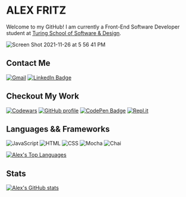 # ALEX FRITZ

Welcome to my GitHub! I am currently a Front-End Software Developer student at [Turing School of Software & Design](https://turing.edu/). 

![Screen Shot 2021-11-26 at 5 56 41 PM](https://user-images.githubusercontent.com/89096040/143664565-23edc780-3538-4916-bd49-70d76d82368e.png)

## Contact Me
[![Gmail](https://img.shields.io/badge/Gmail-D14836?style=for-the-badge&logo=gmail&logoColor=white)](mailto:alexfritzdev@gmail.com)
[![LinkedIn Badge](https://img.shields.io/badge/LinkedIn-0077B5?style=for-the-badge&logo=linkedin&logoColor=white)](https://www.linkedin.com/in/alexmfritz/)


## Checkout My Work
[![Codewars](https://img.shields.io/badge/Codewars-B1361E?style=for-the-badge&logo=codewars&logoColor=grey)](https://www.codewars.com/users/alexmfritz)
[![GitHub profile](https://img.shields.io/badge/GitHub-100000?style=for-the-badge&logo=github&logoColor=white)](https://github.com/alexmfritz?tab=repositories)
[![CodePen Badge](https://img.shields.io/badge/CodePen-Profile-informational?style=flat&logo=codepen&logoColor=white&color=black)](https://codepen.io/alexmfritz)
[![Repl.it](https://img.shields.io/badge/Repl.it-%230D101E.svg?style=for-the-badge&logo=replit&logoColor=white)](https://replit.com/@alexmfritz)
## Languages && Frameworks
![JavaScript](https://img.shields.io/badge/JavaScript-F7DF1E?style=for-the-badge&logo=javascript&logoColor=black)
![HTML](https://img.shields.io/badge/HTML5-E34F26?style=for-the-badge&logo=html5&logoColor=white)
![CSS](https://img.shields.io/badge/CSS3-1572B6?style=for-the-badge&logo=css3&logoColor=white)
![Mocha](https://img.shields.io/badge/Mocha-8D6748?style=for-the-badge&logo=Mocha&logoColor=white)
![Chai](https://img.shields.io/badge/chai-A30701?style=for-the-badge&logo=chai&logoColor=white)

[![Alex's Top Languages](https://github-readme-stats.vercel.app/api/top-langs/?username=alexmfritz&layout=compact&theme=tokyonight)](https://github.com/alexmfritz/github-readme-stats)




## Stats

[![Alex's GitHub stats](https://github-readme-stats.vercel.app/api?username=alexmfritz&theme=tokyonight)](https://github.com/alexmfritz/github-readme-stats)
